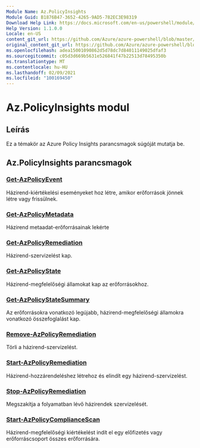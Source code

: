 ```yaml
---
Module Name: Az.PolicyInsights
Module Guid: B1876B47-3652-4265-9AD5-782EC3E98319
Download Help Link: https://docs.microsoft.com/en-us/powershell/module/az.policyinsights
Help Version: 1.1.0.0
Locale: en-US
content_git_url: https://github.com/Azure/azure-powershell/blob/master/src/PolicyInsights/PolicyInsights/help/Az.PolicyInsights.md
original_content_git_url: https://github.com/Azure/azure-powershell/blob/master/src/PolicyInsights/PolicyInsights/help/Az.PolicyInsights.md
ms.openlocfilehash: adea15001090862d5d78dc7d84011149025dfaf3
ms.sourcegitcommit: c05d3d669b5631e526841f47b22513d78495350b
ms.translationtype: MT
ms.contentlocale: hu-HU
ms.lasthandoff: 02/09/2021
ms.locfileid: "100169450"
---
```

# Az.PolicyInsights modul
## Leírás
Ez a témakör az Azure Policy Insights parancsmagok súgóját mutatja be.

## Az.PolicyInsights parancsmagok
### [Get-AzPolicyEvent](Get-AzPolicyEvent.md)
Házirend-kiértékelési eseményeket hoz létre, amikor erőforrások jönnek létre vagy frissülnek.

### [Get-AzPolicyMetadata](Get-AzPolicyMetadata.md)
Házirend metaadat-erőforrásainak lekérte

### [Get-AzPolicyRemediation](Get-AzPolicyRemediation.md)
Házirend-szervizelést kap.

### [Get-AzPolicyState](Get-AzPolicyState.md)
Házirend-megfelelőségi államokat kap az erőforrásokhoz.

### [Get-AzPolicyStateSummary](Get-AzPolicyStateSummary.md)
Az erőforrásokra vonatkozó legújabb, házirend-megfelelőségi államokra vonatkozó összefoglalást kap.

### [Remove-AzPolicyRemediation](Remove-AzPolicyRemediation.md)
Törli a házirend-szervizelést.

### [Start-AzPolicyRemediation](Start-AzPolicyRemediation.md)
Házirend-hozzárendeléshez létrehoz és elindít egy házirend-szervizelést.

### [Stop-AzPolicyRemediation](Stop-AzPolicyRemediation.md)
Megszakítja a folyamatban lévő házirendek szervizelését.

### [Start-AzPolicyComplianceScan](Start-AzPolicyComplianceScan.md)
Házirend-megfelelőségi kiértékelést indít el egy előfizetés vagy erőforráscsoport összes erőforrására.


